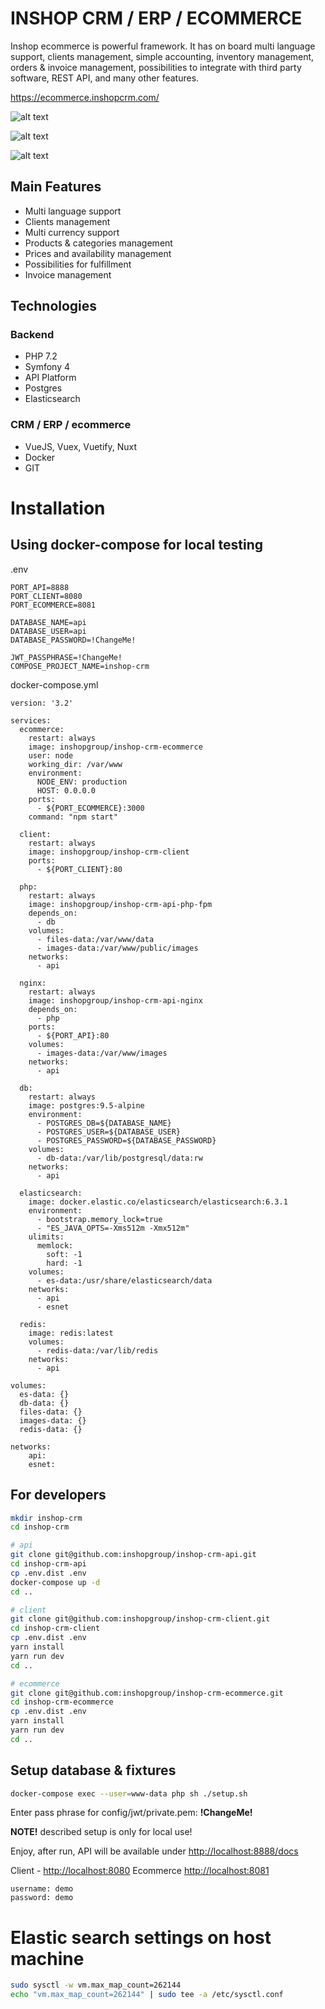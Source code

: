 # INSHOP CRM / ERP / ECOMMERCE

Inshop ecommerce is powerful framework.
It has on board multi language support, clients management, simple accounting, inventory management, 
orders & invoice management, possibilities to integrate with third party software, REST API, and many other features.

https://ecommerce.inshopcrm.com/

![alt text](https://inshopcrm.com/static/ecommerce/signin.png "Inshop CRM login page")

![alt text](https://inshopcrm.com/static/ecommerce/catalog.png "Inshop CRM login dashboard with charts")

![alt text](https://inshopcrm.com/static/ecommerce/product.png "Inshop CRM login dashboard with charts")


## Main Features

 * Multi language support
 * Clients management
 * Multi currency support
 * Products & categories management
 * Prices and availability management
 * Possibilities for fulfillment
 * Invoice management

## Technologies

### Backend
 - PHP 7.2
 - Symfony 4
 - API Platform
 - Postgres
 - Elasticsearch
 
### CRM / ERP / ecommerce
 - VueJS, Vuex, Vuetify, Nuxt
 - Docker
 - GIT


# Installation

## Using docker-compose for local testing

.env
```dotenv
PORT_API=8888
PORT_CLIENT=8080
PORT_ECOMMERCE=8081

DATABASE_NAME=api
DATABASE_USER=api
DATABASE_PASSWORD=!ChangeMe!

JWT_PASSPHRASE=!ChangeMe!
COMPOSE_PROJECT_NAME=inshop-crm
```

docker-compose.yml

```
version: '3.2'

services:
  ecommerce:
    restart: always
    image: inshopgroup/inshop-crm-ecommerce
    user: node
    working_dir: /var/www
    environment:
      NODE_ENV: production
      HOST: 0.0.0.0
    ports:
      - ${PORT_ECOMMERCE}:3000
    command: "npm start"

  client:
    restart: always
    image: inshopgroup/inshop-crm-client
    ports:
      - ${PORT_CLIENT}:80

  php:
    restart: always
    image: inshopgroup/inshop-crm-api-php-fpm
    depends_on:
      - db
    volumes:
      - files-data:/var/www/data
      - images-data:/var/www/public/images
    networks:
      - api

  nginx:
    restart: always
    image: inshopgroup/inshop-crm-api-nginx
    depends_on:
      - php
    ports:
      - ${PORT_API}:80
    volumes:
      - images-data:/var/www/images
    networks:
      - api

  db:
    restart: always
    image: postgres:9.5-alpine
    environment:
      - POSTGRES_DB=${DATABASE_NAME}
      - POSTGRES_USER=${DATABASE_USER}
      - POSTGRES_PASSWORD=${DATABASE_PASSWORD}
    volumes:
      - db-data:/var/lib/postgresql/data:rw
    networks:
      - api

  elasticsearch:
    image: docker.elastic.co/elasticsearch/elasticsearch:6.3.1
    environment:
      - bootstrap.memory_lock=true
      - "ES_JAVA_OPTS=-Xms512m -Xmx512m"
    ulimits:
      memlock:
        soft: -1
        hard: -1
    volumes:
      - es-data:/usr/share/elasticsearch/data
    networks:
      - api
      - esnet

  redis:
    image: redis:latest
    volumes:
      - redis-data:/var/lib/redis
    networks:
      - api
      
volumes:
  es-data: {}
  db-data: {}
  files-data: {}
  images-data: {}
  redis-data: {}

networks:
    api:
    esnet:

```

## For developers

```bash
mkdir inshop-crm
cd inshop-crm

# api
git clone git@github.com:inshopgroup/inshop-crm-api.git
cd inshop-crm-api
cp .env.dist .env
docker-compose up -d
cd ..

# client
git clone git@github.com:inshopgroup/inshop-crm-client.git
cd inshop-crm-client
cp .env.dist .env
yarn install
yarn run dev
cd ..

# ecommerce
git clone git@github.com:inshopgroup/inshop-crm-ecommerce.git
cd inshop-crm-ecommerce
cp .env.dist .env
yarn install
yarn run dev
cd ..
```

## Setup database & fixtures

```bash
docker-compose exec --user=www-data php sh ./setup.sh
```

Enter pass phrase for config/jwt/private.pem: **!ChangeMe!**  

**NOTE!** described setup is only for local use!

Enjoy, after run, API will be available under [http://localhost:8888/docs](http://localhost:8888/docs)

Client - [http://localhost:8080](http://localhost:8080)
Ecommerce [http://localhost:8081](http://localhost:8081)

```
username: demo
password: demo
```

# Elastic search settings on host machine

```bash
sudo sysctl -w vm.max_map_count=262144
echo "vm.max_map_count=262144" | sudo tee -a /etc/sysctl.conf
```
